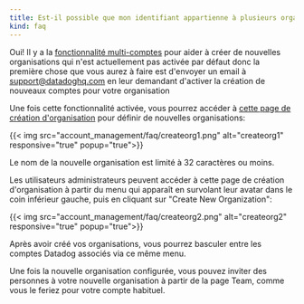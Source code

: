 ```yaml
---
title: Est-il possible que mon identifiant appartienne à plusieurs organisations Datadog?
kind: faq
---
```


Oui! Il y a la [fonctionnalité multi-comptes][1] pour aider à créer de nouvelles organisations qui n'est actuellement pas activée par défaut donc la première chose que vous aurez à faire est d'envoyer un email à support@datadoghq.com en leur demandant d'activer la création de nouveaux comptes pour votre organisation

Une fois cette fonctionnalité activée, vous pourrez accéder à [cette page de création d'organisation][2] pour définir de nouvelles organisations:

{{< img src="account_management/faq/createorg1.png" alt="createorg1" responsive="true" popup="true">}}

Le nom de la nouvelle organisation est limité à 32 caractères ou moins.

Les utilisateurs administrateurs peuvent accéder à cette page de création d'organisation à partir du menu qui apparaît en survolant leur avatar dans le coin inférieur gauche, puis en cliquant sur "Create New Organization":

{{< img src="account_management/faq/createorg2.png" alt="createorg2" responsive="true" popup="true">}}

Après avoir créé vos organisations, vous pourrez basculer entre les comptes Datadog associés via ce même menu.

Une fois la nouvelle organisation configurée, vous pouvez inviter des personnes à votre nouvelle organisation à partir de la page Team, comme vous le feriez pour votre compte habituel.

[1]: /account_management/multi_organization
[2]: https://app.datadoghq.com/account/new_org